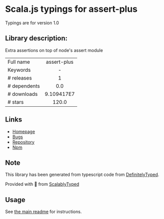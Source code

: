 
# Scala.js typings for assert-plus

Typings are for version 1.0

## Library description:
Extra assertions on top of node's assert module

|                    |                 |
| ------------------ | :-------------: |
| Full name          | assert-plus |
| Keywords           | - |
| # releases         | 1 |
| # dependents       | 0.0 |
| # downloads        | 9.109417E7 |
| # stars            | 120.0 |

## Links
- [Homepage](https://github.com/mcavage/node-assert-plus#readme)
- [Bugs](https://github.com/mcavage/node-assert-plus/issues)
- [Repository](https://github.com/mcavage/node-assert-plus)
- [Npm](https://www.npmjs.com/package/assert-plus)
    


## Note
This library has been generated from typescript code from [DefinitelyTyped](https://definitelytyped.org).

Provided with :purple_heart: from [ScalablyTyped](https://github.com/oyvindberg/ScalablyTyped)

## Usage
See [the main readme](../../readme.md) for instructions.


